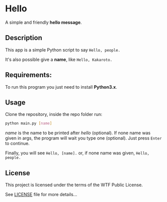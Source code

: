 # Hello

A simple and friendly **hello message**.

## Description

This app is a simple Python script to say `Hello, people.`

It's also possible give a **name**, like `Hello, Kakaroto.`

## Requirements:

To run this program you just need to install **Python3.x**.

## Usage

Clone the repository, inside the repo folder run:

```bash
python main.py [name]
```

_name_ is the name to be printed after _hello_ (optional).
If none name was given in args, the program will wait you type one (optional).
Just press `Enter` to continue.

Finally, you will see `Hello, [name].` or, if none name was given, `Hello, people.`

## License

This project is licensed under the terms of the WTF Public License.

See [LICENSE](LICENSE) file for more details...
